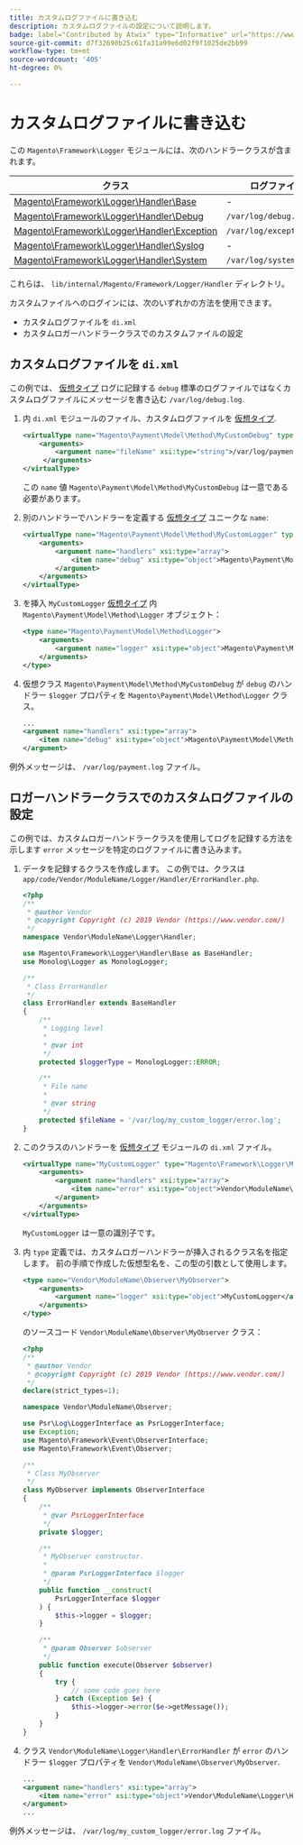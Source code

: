 ```yaml
---
title: カスタムログファイルに書き込む
description: カスタムログファイルの設定について説明します。
badge: label="Contributed by Atwix" type="Informative" url="https://www.atwix.com/" tooltip="Atwix"
source-git-commit: d7f32690b25c61fa31a99e6d02f9f1025de2bb99
workflow-type: tm+mt
source-wordcount: '405'
ht-degree: 0%

---
```



# カスタムログファイルに書き込む

この `Magento\Framework\Logger` モジュールには、次のハンドラークラスが含まれます。

| クラス | ログファイル |
| ----- | -------- |
| [Magento\Framework\Logger\Handler\Base][base] | - |
| [Magento\Framework\Logger\Handler\Debug][debug] | `/var/log/debug.log` |
| [Magento\Framework\Logger\Handler\Exception][exception] | `/var/log/exception.log` |
| [Magento\Framework\Logger\Handler\Syslog][syslog] | - |
| [Magento\Framework\Logger\Handler\System][system] | `/var/log/system.log` |

これらは、 `lib/internal/Magento/Framework/Logger/Handler` ディレクトリ。

カスタムファイルへのログインには、次のいずれかの方法を使用できます。

- カスタムログファイルを `di.xml`
- カスタムロガーハンドラークラスでのカスタムファイルの設定

## カスタムログファイルを `di.xml`

この例では、 [仮想タイプ](https://developer.adobe.com/commerce/php/development/build/dependency-injection-file/#virtual-types) ログに記録する `debug` 標準のログファイルではなくカスタムログファイルにメッセージを書き込む `/var/log/debug.log`.

1. 内 `di.xml` モジュールのファイル、カスタムログファイルを [仮想タイプ](https://developer.adobe.com/commerce/php/development/build/dependency-injection-file/#virtual-types).

   ```xml
   <virtualType name="Magento\Payment\Model\Method\MyCustomDebug" type="Magento\Framework\Logger\Handler\Base">
       <arguments>
           <argument name="fileName" xsi:type="string">/var/log/payment.log</argument>
        </arguments>
   </virtualType>
   ```

   この `name` 値 `Magento\Payment\Model\Method\MyCustomDebug` は一意である必要があります。

1. 別のハンドラーでハンドラーを定義する [仮想タイプ](https://developer.adobe.com/commerce/php/development/build/dependency-injection-file/#virtual-types) ユニークな `name`:

   ```xml
   <virtualType name="Magento\Payment\Model\Method\MyCustomLogger" type="Magento\Framework\Logger\Monolog">
       <arguments>
           <argument name="handlers" xsi:type="array">
               <item name="debug" xsi:type="object">Magento\Payment\Model\Method\MyCustomDebug</item>
           </argument>
       </arguments>
   </virtualType>
   ```

1. を挿入 `MyCustomLogger` [仮想タイプ](https://developer.adobe.com/commerce/php/development/build/dependency-injection-file/#virtual-types) 内 `Magento\Payment\Model\Method\Logger` オブジェクト：

   ```xml
   <type name="Magento\Payment\Model\Method\Logger">
       <arguments>
           <argument name="logger" xsi:type="object">Magento\Payment\Model\Method\MyCustomLogger</argument>
       </arguments>
   </type>
   ```

1. 仮想クラス `Magento\Payment\Model\Method\MyCustomDebug` が `debug` のハンドラー `$logger` プロパティを `Magento\Payment\Model\Method\Logger` クラス。

   ```xml
   ...
   <argument name="handlers" xsi:type="array">
       <item name="debug" xsi:type="object">Magento\Payment\Model\Method\MyCustomDebug</item>
   </argument>
   ```

例外メッセージは、 `/var/log/payment.log` ファイル。

## ロガーハンドラークラスでのカスタムログファイルの設定

この例では、カスタムロガーハンドラークラスを使用してログを記録する方法を示します `error` メッセージを特定のログファイルに書き込みます。

1. データを記録するクラスを作成します。 この例では、クラスは `app/code/Vendor/ModuleName/Logger/Handler/ErrorHandler.php`.

   ```php
   <?php
   /**
    * @author Vendor
    * @copyright Copyright (c) 2019 Vendor (https://www.vendor.com/)
    */
   namespace Vendor\ModuleName\Logger\Handler;
   
   use Magento\Framework\Logger\Handler\Base as BaseHandler;
   use Monolog\Logger as MonologLogger;
   
   /**
    * Class ErrorHandler
    */
   class ErrorHandler extends BaseHandler
   {
       /**
        * Logging level
        *
        * @var int
        */
       protected $loggerType = MonologLogger::ERROR;
   
       /**
        * File name
        *
        * @var string
        */
       protected $fileName = '/var/log/my_custom_logger/error.log';
   }
   ```

1. このクラスのハンドラーを [仮想タイプ](https://developer.adobe.com/commerce/php/development/build/dependency-injection-file/#virtual-types) モジュールの `di.xml` ファイル。

   ```xml
   <virtualType name="MyCustomLogger" type="Magento\Framework\Logger\Monolog">
       <arguments>
           <argument name="handlers" xsi:type="array">
               <item name="error" xsi:type="object">Vendor\ModuleName\Logger\Handler\ErrorHandler</item>
           </argument>
       </arguments>
   </virtualType>
   ```

   `MyCustomLogger` は一意の識別子です。

1. 内 `type` 定義では、カスタムロガーハンドラーが挿入されるクラス名を指定します。 前の手順で作成した仮想型名を、この型の引数として使用します。

   ```xml
   <type name="Vendor\ModuleName\Observer\MyObserver">
       <arguments>
           <argument name="logger" xsi:type="object">MyCustomLogger</argument>
       </arguments>
   </type>
   ```

   のソースコード `Vendor\ModuleName\Observer\MyObserver` クラス：

   ```php
   <?php
   /**
    * @author Vendor
    * @copyright Copyright (c) 2019 Vendor (https://www.vendor.com/)
    */
   declare(strict_types=1);
   
   namespace Vendor\ModuleName\Observer;
   
   use Psr\Log\LoggerInterface as PsrLoggerInterface;
   use Exception;
   use Magento\Framework\Event\ObserverInterface;
   use Magento\Framework\Event\Observer;
   
   /**
    * Class MyObserver
    */
   class MyObserver implements ObserverInterface
   {
       /**
        * @var PsrLoggerInterface
        */
       private $logger;
   
       /**
        * MyObserver constructor.
        *
        * @param PsrLoggerInterface $logger
        */
       public function __construct(
           PsrLoggerInterface $logger
       ) {
           $this->logger = $logger;
       }
   
       /**
        * @param Observer $observer
        */
       public function execute(Observer $observer)
       {
           try {
               // some code goes here
           } catch (Exception $e) {
               $this->logger->error($e->getMessage());
           }
       }
   }
   ```

1. クラス `Vendor\ModuleName\Logger\Handler\ErrorHandler` が `error` のハンドラー `$logger` プロパティを `Vendor\ModuleName\Observer\MyObserver`.

   ```xml
   ...
   <argument name="handlers" xsi:type="array">
       <item name="error" xsi:type="object">Vendor\ModuleName\Logger\Handler\ErrorHandler</item>
   </argument>
   ...
   ```

例外メッセージは、 `/var/log/my_custom_logger/error.log` ファイル。

<!-- link definitions -->

[base]: https://github.com/magento/magento2/blob/2.4/lib/internal/Magento/Framework/Logger/Handler/Base.php
[debug]: https://github.com/magento/magento2/blob/2.4/lib/internal/Magento/Framework/Logger/Handler/Debug.php
[exception]: https://github.com/magento/magento2/blob/2.4/lib/internal/Magento/Framework/Logger/Handler/Exception.php
[syslog]: https://github.com/magento/magento2/blob/2.4/lib/internal/Magento/Framework/Logger/Handler/Syslog.php
[system]: https://github.com/magento/magento2/blob/2.4/lib/internal/Magento/Framework/Logger/Handler/System.php
